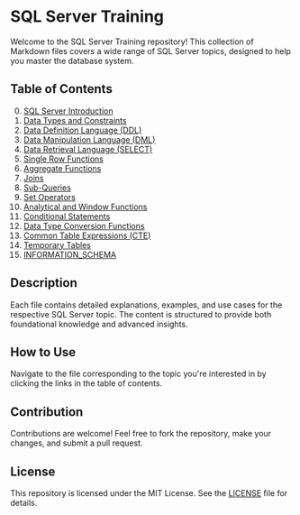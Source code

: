 # SQL Server Training

Welcome to the SQL Server Training repository! This collection of Markdown files covers a wide range of SQL Server topics, designed to help you master the database system.

## Table of Contents

0. [SQL Server Introduction](./00.sql-server-introduction.md)
1. [Data Types and Constraints](./01.data-types-and-constraints.md)
2. [Data Definition Language (DDL)](./02.DDL.md)
3. [Data Manipulation Language (DML)](./03.DML.md)
4. [Data Retrieval Language (SELECT)](./04.DRL(Select).md)
5. [Single Row Functions](./05.single-row-functions.md)
6. [Aggregate Functions](./06.aggregate-functions.md)
7. [Joins](./07.joins.md)
8. [Sub-Queries](./08.sub-queries.md)
9. [Set Operators](./09.set-operators.md)
10. [Analytical and Window Functions](./10.analytical-and-window-functions.md)
11. [Conditional Statements](./11.conditional-statements.md)
12. [Data Type Conversion Functions](./12.data-type-conversion-functions.md)
13. [Common Table Expressions (CTE)](./13.CTE.md)
14. [Temporary Tables](./14.temporary-tables.md)
15. [INFORMATION_SCHEMA](./15.information-schema.md)

## Description

Each file contains detailed explanations, examples, and use cases for the respective SQL Server topic. The content is structured to provide both foundational knowledge and advanced insights.

## How to Use

Navigate to the file corresponding to the topic you're interested in by clicking the links in the table of contents.

## Contribution

Contributions are welcome! Feel free to fork the repository, make your changes, and submit a pull request.

## License

This repository is licensed under the MIT License. See the [LICENSE](./LICENSE) file for details.
